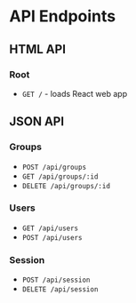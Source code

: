 # API Endpoints

## HTML API

### Root

- `GET /` - loads React web app

## JSON API

### Groups

- `POST /api/groups`
- `GET /api/groups/:id`
- `DELETE /api/groups/:id`

### Users

- `GET /api/users`
- `POST /api/users`






### Session

- `POST /api/session`
- `DELETE /api/session`
